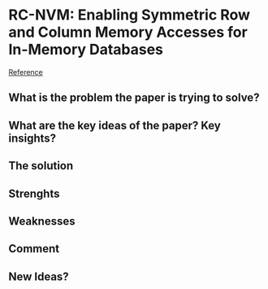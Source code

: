 # RC-NVM: Enabling Symmetric Row and Column Memory Accesses for In-Memory Databases
[Reference](https://ieeexplore.ieee.org/document/8327034)

## What is the problem the paper is trying to solve?

## What are the key ideas of the paper? Key insights?

## The solution

## Strenghts

## Weaknesses

## Comment

## New Ideas?